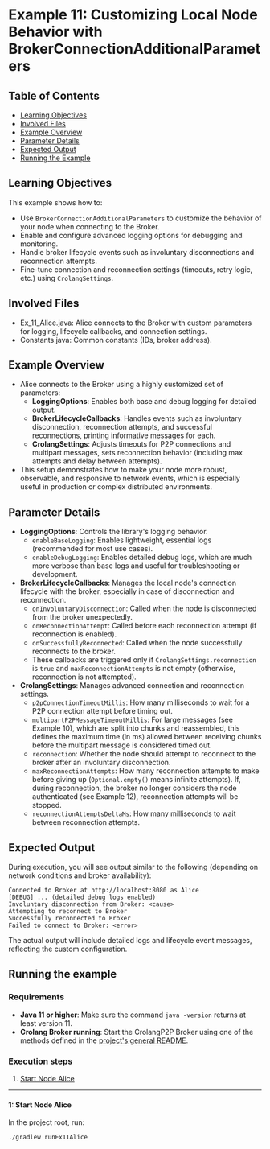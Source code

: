 # Example 11: Customizing Local Node Behavior with BrokerConnectionAdditionalParameters
## Table of Contents

- [Learning Objectives](#learning-objectives)
- [Involved Files](#involved-files)
- [Example Overview](#example-overview)
- [Parameter Details](#parameter-details)
- [Expected Output](#expected-output)
- [Running the Example](#running-the-example)

## Learning Objectives

This example shows how to:
- Use `BrokerConnectionAdditionalParameters` to customize the behavior of your node when connecting to the Broker.
- Enable and configure advanced logging options for debugging and monitoring.
- Handle broker lifecycle events such as involuntary disconnections and reconnection attempts.
- Fine-tune connection and reconnection settings (timeouts, retry logic, etc.) using `CrolangSettings`.

## Involved Files

- Ex_11_Alice.java: Alice connects to the Broker with custom parameters for logging, lifecycle callbacks, and connection settings.
- Constants.java: Common constants (IDs, broker address).

## Example Overview

- Alice connects to the Broker using a highly customized set of parameters:
    - **LoggingOptions**: Enables both base and debug logging for detailed output.
    - **BrokerLifecycleCallbacks**: Handles events such as involuntary disconnection, reconnection attempts, and successful reconnections, printing informative messages for each.
    - **CrolangSettings**: Adjusts timeouts for P2P connections and multipart messages, sets reconnection behavior (including max attempts and delay between attempts).
- This setup demonstrates how to make your node more robust, observable, and responsive to network events, which is especially useful in production or complex distributed environments.

## Parameter Details

- **LoggingOptions**: Controls the library's logging behavior.
    - `enableBaseLogging`: Enables lightweight, essential logs (recommended for most use cases).
    - `enableDebugLogging`: Enables detailed debug logs, which are much more verbose than base logs and useful for troubleshooting or development.
- **BrokerLifecycleCallbacks**: Manages the local node's connection lifecycle with the broker, especially in case of disconnection and reconnection.
    - `onInvoluntaryDisconnection`: Called when the node is disconnected from the broker unexpectedly.
    - `onReconnectionAttempt`: Called before each reconnection attempt (if reconnection is enabled).
    - `onSuccessfullyReconnected`: Called when the node successfully reconnects to the broker.
    - These callbacks are triggered only if `CrolangSettings.reconnection` is `true` and `maxReconnectionAttempts` is not empty (otherwise, reconnection is not attempted).
- **CrolangSettings**: Manages advanced connection and reconnection settings.
    - `p2pConnectionTimeoutMillis`: How many milliseconds to wait for a P2P connection attempt before timing out.
    - `multipartP2PMessageTimeoutMillis`: For large messages (see Example 10), which are split into chunks and reassembled, this defines the maximum time (in ms) allowed between receiving chunks before the multipart message is considered timed out.
    - `reconnection`: Whether the node should attempt to reconnect to the broker after an involuntary disconnection.
    - `maxReconnectionAttempts`: How many reconnection attempts to make before giving up (`Optional.empty()` means infinite attempts). If, during reconnection, the broker no longer considers the node authenticated (see Example 12), reconnection attempts will be stopped.
    - `reconnectionAttemptsDeltaMs`: How many milliseconds to wait between reconnection attempts.

## Expected Output

During execution, you will see output similar to the following (depending on network conditions and broker availability):

```
Connected to Broker at http://localhost:8080 as Alice
[DEBUG] ... (detailed debug logs enabled)
Involuntary disconnection from Broker: <cause>
Attempting to reconnect to Broker
Successfully reconnected to Broker
Failed to connect to Broker: <error>
```

The actual output will include detailed logs and lifecycle event messages, reflecting the custom configuration.

## Running the example
### Requirements
- **Java 11 or higher**: Make sure the command `java -version` returns at least version 11.
- **Crolang Broker running**: Start the CrolangP2P Broker using one of the methods defined in the [project's general README](../../../../../README.md).

### Execution steps
1. [Start Node Alice](#1-start-node-alice)

---

#### 1: Start Node Alice

In the project root, run:

```sh
./gradlew runEx11Alice
```

